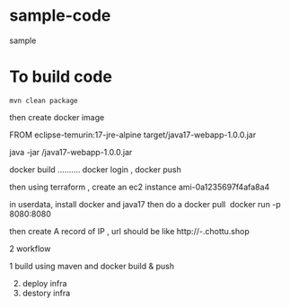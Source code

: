 # sample-code
sample


# To build code

` mvn clean package ` 

then create docker image

FROM eclipse-temurin:17-jre-alpine
target/java17-webapp-1.0.0.jar


java -jar <path>/java17-webapp-1.0.0.jar


docker build ..........
docker login , docker push


then using terraform , create an ec2 instance
ami-0a1235697f4afa8a4

in userdata, install docker and java17
then do a docker pull <image name>
docker run -p 8080:8080 <image name>

then create A record of IP , url should be like http://<project-name>-<project-env>.chottu.shop



2 workflow

1 build using maven and docker build & push

2. deploy infra
3.  destory infra
